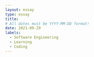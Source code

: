 ```yaml
---
layout: essay
type: essay
title: 
# All dates must be YYYY-MM-DD format!
date: 2021-09-29
labels:
  - Software Engineering
  - Learning
  - Coding
---
```



